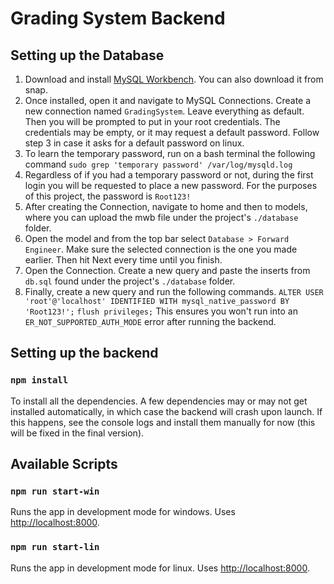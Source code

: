 # Grading System Backend

## Setting up the Database
1. Download and install [MySQL Workbench](https://dev.mysql.com/downloads/workbench/). You can also download it from snap.
2. Once installed, open it and navigate to MySQL Connections. Create a new connection named `GradingSystem`. Leave everything as default. Then you will be prompted to put in your root credentials. The credentials may be empty, or it may request a default password. Follow step 3 in case it asks for a default password on linux.
3. To learn the temporary password, run on a bash terminal the following command `sudo grep 'temporary password' /var/log/mysqld.log`
4. Regardless of if you had a temporary password or not, during the first login you will be requested to place a new password. For the purposes of this project, the password is `Root123!`
5. After creating the Connection, navigate to home and then to models, where you can upload the mwb file under the project's `./database` folder.
6. Open the model and from the top bar select `Database > Forward Engineer`. Make sure the selected connection is the one you made earlier. Then hit Next every time until you finish.
7. Open the Connection. Create a new query and paste the inserts from `db.sql` found under the project's `./database` folder.
8. Finally, create a new query and run the following commands.
`ALTER USER 'root'@'localhost' IDENTIFIED WITH mysql_native_password BY 'Root123!';`
`flush privileges;`
This ensures you won't run into an `ER_NOT_SUPPORTED_AUTH_MODE` error after running the backend.


## Setting up the backend

### `npm install`

To install all the dependencies. A few dependencies may or may not get installed automatically, in which case the backend will crash upon launch. If this happens, see the console logs and install them manually for now (this will be fixed in the final version).


## Available Scripts

### `npm run start-win`

Runs the app in development mode for windows. Uses [http://localhost:8000](http://localhost:8000).

### `npm run start-lin`

Runs the app in development mode for linux. Uses [http://localhost:8000](http://localhost:8000).
